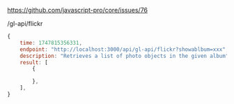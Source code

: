 https://github.com/javascript-pro/core/issues/76

/gl-api/flickr

```javascript
{
    time: 1747815356331,
    endpoint: "http://localhost:3000/api/gl-api/flickr?showablbum=xxx",
    description: "Retrieves a list of photo objects in the given album",
    result: [
        {

        },
    ],
}
```
